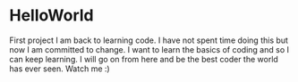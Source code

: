 # HelloWorld
First project
I am back to learning code. I have not spent time doing this but now I am committed to change. 
I want to learn the basics of coding and so I can keep learning. I will go on from here and be the best coder the world has ever seen. 
Watch me :)

